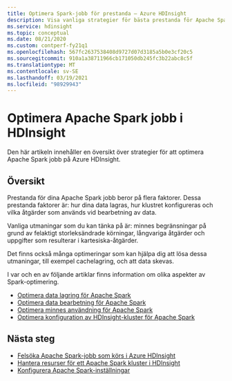 ```yaml
---
title: Optimera Spark-jobb för prestanda – Azure HDInsight
description: Visa vanliga strategier för bästa prestanda för Apache Spark kluster i Azure HDInsight.
ms.service: hdinsight
ms.topic: conceptual
ms.date: 08/21/2020
ms.custom: contperf-fy21q1
ms.openlocfilehash: 567fc2637538408d9727d07d3185a5b0e3cf20c5
ms.sourcegitcommit: 910a1a38711966cb171050db245fc3b22abc8c5f
ms.translationtype: MT
ms.contentlocale: sv-SE
ms.lasthandoff: 03/19/2021
ms.locfileid: "98929943"
---
```

# <a name="optimize-apache-spark-jobs-in-hdinsight"></a>Optimera Apache Spark jobb i HDInsight

Den här artikeln innehåller en översikt över strategier för att optimera Apache Spark jobb på Azure HDInsight.

## <a name="overview"></a>Översikt

Prestanda för dina Apache Spark jobb beror på flera faktorer. Dessa prestanda faktorer är: hur dina data lagras, hur klustret konfigureras och vilka åtgärder som används vid bearbetning av data.

Vanliga utmaningar som du kan tänka på är: minnes begränsningar på grund av felaktigt storleksändrade körningar, långvariga åtgärder och uppgifter som resulterar i kartesiska-åtgärder.

Det finns också många optimeringar som kan hjälpa dig att lösa dessa utmaningar, till exempel cachelagring, och att data skevas.

I var och en av följande artiklar finns information om olika aspekter av Spark-optimering.

* [Optimera data lagring för Apache Spark](optimize-data-storage.md)
* [Optimera data bearbetning för Apache Spark](optimize-data-processing.md)
* [Optimera minnes användning för Apache Spark](optimize-memory-usage.md)
* [Optimera konfiguration av HDInsight-kluster för Apache Spark](optimize-cluster-configuration.md)

## <a name="next-steps"></a>Nästa steg

* [Felsöka Apache Spark-jobb som körs i Azure HDInsight](apache-spark-job-debugging.md)
* [Hantera resurser för ett Apache Spark kluster i HDInsight](apache-spark-resource-manager.md)
* [Konfigurera Apache Spark-inställningar](apache-spark-settings.md)
